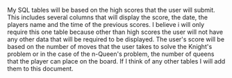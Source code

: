 
My SQL tables will be based on the high scores that the user will submit. This includes several columns that will display the score, the date, the players name and the time of the previous scores. I believe i will only require this one table because other than high scores the user will not have any other data that will be required to be displayed. The user's score will be based on the number of moves that the user takes to solve the Knight's problem or in the case of the n-Queen's problem, the number of queens that the player can place on the board. If I think of any other tables I will add them to this document. 
